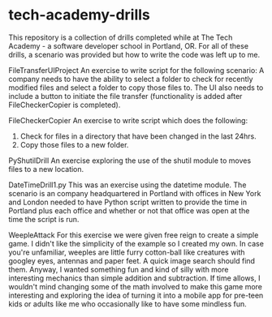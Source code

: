 # tech-academy-drills
This repository is a collection of drills completed while at The Tech Academy - a software developer school in Portland, OR. For all of these drills, a scenario was provided but how to write the code was left up to me.

FileTransferUIProject
  An exercise to write script for the following scenario:
  A company needs to have the ability to select a folder to check for recently modified files and select a folder to copy those files to. The UI also needs to include a button to initiate the file transfer (functionality is added after FileCheckerCopier is completed).

  FileCheckerCopier
    An exercise to write script which does the following:
  1. Check for files in a directory that have been changed in the last 24hrs.
  2. Copy those files to a new folder.

PyShutilDrill
  An exercise exploring the use of the shutil module to moves files to a new location.

DateTimeDrill1.py
  This was an exercise using the datetime module. The scenario is an company headquartered in Portland with offices in New York and London needed to have Python script written to provide the time in Portland plus each office and whether or not that office was open at the time the script is run.

WeepleAttack
  For this exercise we were given free reign to create a simple game. I didn't like the simplicity of the example so I created my own. In case you're unfamiliar, weeples are little furry cotton-ball like creatures with googley eyes, antennas and paper feet. A quick image search should find them. Anyway, I wanted something fun and kind of silly with more interesting mechanics than simple addition and subtraction. If time allows, I wouldn't mind changing some of the math involved to make this game more interesting and exploring the idea of turning it into a mobile app for pre-teen kids or adults like me who occasionally like to have some mindless fun.
